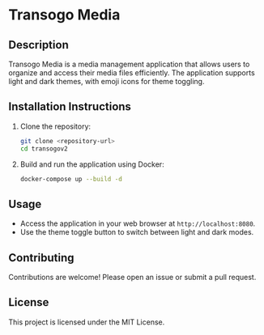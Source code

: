# Transogo Media

## Description
Transogo Media is a media management application that allows users to organize and access their media files efficiently. The application supports light and dark themes, with emoji icons for theme toggling.

## Installation Instructions
1. Clone the repository:
   ```bash
   git clone <repository-url>
   cd transogov2
   ```

2. Build and run the application using Docker:
   ```bash
   docker-compose up --build -d
   ```

## Usage
- Access the application in your web browser at `http://localhost:8080`.
- Use the theme toggle button to switch between light and dark modes.

## Contributing
Contributions are welcome! Please open an issue or submit a pull request.

## License
This project is licensed under the MIT License.
